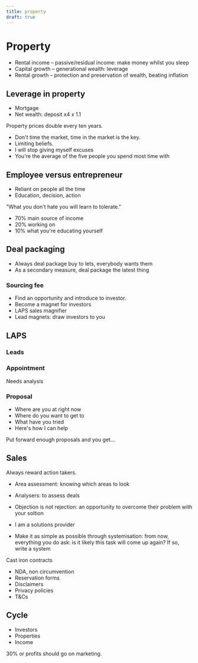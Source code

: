```yaml
---
title: property
draft: true
---
```


# Property

- Rental income – passive/residual income: make money whilst you sleep
- Capital growth – generational wealth: leverage
- Rental growth – protection and preservation of wealth, beating inflation

## Leverage in property
- Mortgage
- Net wealth: deposit x4 x 1.1

Property prices double every ten years.

- Don't time the market, time in the market is the key.
- Limiting beliefs.
- I will stop giving myself excuses
- You're the average of the five people you spend most time with

## Employee versus entrepreneur
- Reliant on people all the time
- Education, decision, action

"What you don't hate you will learn to tolerate."

- 70% main source of income
- 20% working on
- 10% what you're educating yourself

## Deal packaging
- Always deal package buy to lets, everybody wants them
- As a secondary measure, deal package the latest thing

### Sourcing fee
- Find an opportunity and introduce to investor.
- Become a magnet for investors
- LAPS sales magnifier
- Lead magnets: draw investors to you

## LAPS
### Leads

### Appointment
Needs analysis

### Proposal
- Where are you at right now
- Where do you want to get to
- What have you tried
- Here's how I can help

Put forward enough proposals and you get...

## Sales
Always reward action takers.

- Area assessment: knowing which areas to look
- Analysers: to assess deals

- Objection is not rejection: an opportunity to overcome their problem with your soltion
- I am a solutions provider
- Make it as simple as possible through systemisation: from now, everything you do ask: is it likely this task will come up again? If so, write a system

Cast iron contracts
- NDA, non circumvention
- Reservation forms
- Disclaimers
- Privacy policies
- T&Cs

## Cycle
- Investors
- Properties
- Income

30% or profits should go on marketing.

